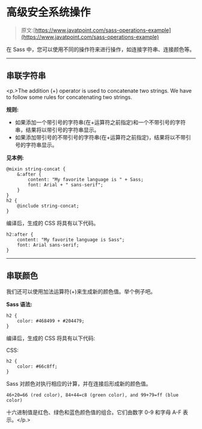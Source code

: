 # 高级安全系统操作

> 原文:[https://www.javatpoint.com/sass-operations-example](https://www.javatpoint.com/sass-operations-example)

在 Sass 中，您可以使用不同的操作符来进行操作，如连接字符串、连接颜色等。

* * *

## 串联字符串

<p.>The addition (+) operator is used to concatenate two strings. We have to follow some rules for concatenating two strings.

**规则:**

*   如果添加一个带引号的字符串(在+运算符之前指定)和一个不带引号的字符串，结果将以带引号的字符串显示。
*   如果添加带引号的不带引号的字符串(在+运算符之前指定)，结果将以不带引号的字符串显示。

**见本例:**

```
@mixin string-concat {
    &:after {
        content: "My favorite language is " + Sass;
        font: Arial + " sans-serif";
    }
}
h2 {
    @include string-concat;
}

```

编译后，生成的 CSS 将具有以下代码。

```
h2:after {
    content: "My favorite language is Sass";
    font: Arial sans-serif;
}

```

* * *

## 串联颜色

我们还可以使用加法运算符(+)来生成新的颜色值。举个例子吧。

**Sass 语法:**

```
h2 {
    color: #468499 + #204479;
}

```

编译后，生成的 CSS 将具有以下代码:

CSS:

```
h2 {
    color: #66c8ff;
}

```

Sass 对颜色对执行相应的计算，并在连接后形成新的颜色值。

```
46+20=66 (red color), 84+44=c8 (green color), and 99+79=ff (blue color)

```

十六进制值是红色、绿色和蓝色颜色值的组合。它们由数字 0-9 和字母 A-F 表示。</p.>
